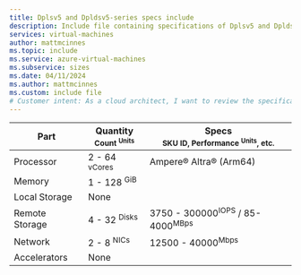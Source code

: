 ```yaml
---
title: Dplsv5 and Dpldsv5-series specs include
description: Include file containing specifications of Dplsv5 and Dpldsv5-series VM sizes.
services: virtual-machines
author: mattmcinnes
ms.topic: include
ms.service: azure-virtual-machines
ms.subservice: sizes
ms.date: 04/11/2024
ms.author: mattmcinnes
ms.custom: include file
# Customer intent: As a cloud architect, I want to review the specifications of Dplsv5 and Dpldsv5-series VM sizes, so that I can make informed decisions about resource allocation and infrastructure planning for my projects.
---
```


| Part | Quantity <br><sup>Count <sup>Units | Specs <br><sup>SKU ID, Performance <sup>Units</sup>, etc.  |
|---|---|---|
| Processor        | 2 - 64 <sup> vCores    | Ampere® Altra® (Arm64)                         |
| Memory           | 1 - 128 <sup> GiB      |                                                |
| Local Storage    | None                   |                                               |
| Remote Storage       | 4 - 32 <sup>Disks      | 3750 - 300000<sup>IOPS</sup> / 85-4000<sup>MBps |
| Network          | 2 - 8 <sup> NICs       | 12500 - 40000<sup>Mbps                         |
| Accelerators     | None                   |                                                |